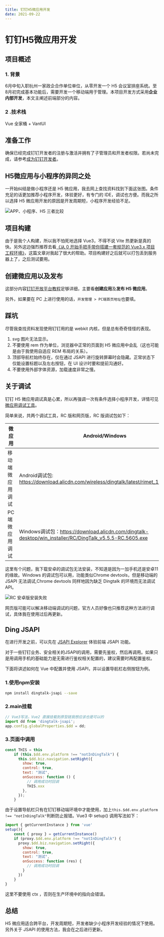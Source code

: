 ```yaml
---
title: 钉钉H5微应用开发
date: 2021-09-22
---
```

# 钉钉H5微应用开发

## 项目概述

### 1.  背景

6月中旬入职杭州一家政企合作单位单位，从零开发一个 H5 会议室排座系统。至8月初完成基本功能后，需要开发一个移动端用于管理。本项目开发方式采用**企业内部开发**，本文主阐述前端部分的内容。

### 2 .技术栈

Vue 全家桶 + VantUI

## 准备工作

确保已经完成钉钉开发者的注册与激活并拥有了子管理员和开发者权限。若尚未完成，请参考[成为钉钉开发者](https://developers.dingtalk.com/document/app/become-a-dingtalk-developer#topic-2024337)。

## H5微应用与小程序的异同之处

一开始纠结是做小程序还是 H5 微应用，我去网上查找资料找到下面这张图。条件充足的话更加推荐小程序开发，体验更好，有专门的 IDE，调试也方便。而我之所以选择 H5 微应用开发的原因是开发周期短，小程序开发经验不足。

![APP、小程序、H5 三者比较](https://raw.githubusercontent.com/ivestszheng/images-store/master/img/20210922150619.png)

## 项目构建

由于是我个人构建，所以我不怕死地选择 Vue3，不得不说 Vite 热更新是真的快。另外这边强烈推荐去看[《从 0 开始手把手带你搭建一套规范的 Vue3.x 项目工程环境》](https://juejin.cn/post/6951649464637636622)，这篇文章对我起了很大的帮助。项目构建好之后就可以打包丢到服务器上了，之后测试要用。

## 创建微应用以及发布

这部分内容[钉钉开放平台教程](https://developers.dingtalk.com/document/tutorial/develop-h5-micro-applications?spm=ding_open_doc.21783679.J_5712166950.3.3de54ce9E2WTeh)足够详细，主要看**创建应用**及**发布 H5 微应用**。

另外，如果要在 PC 上进行使用的话，`开发管理 > PC端首页地址`也要填。

## 踩坑

尽管我查找资料发现使用钉钉用的是 webkit 内核，但是总有奇奇怪怪的表现。

1. svg 图片无法显示。
2. 不要使用 rem 作为单位，浏览器中正常的页面到 H5 微应用中会乱（这也可能是由于我使用自适应 REM 布局的关系）。
3. 顶部导航栏始终存在，仅在通过 JSAPI 进行旋转屏幕时会隐藏。正常状态下仅能设置标题以及左右按钮，在 UI 设计时要和提前沟通好。
4. 不要使用外部字体资源，加载速度非常之慢。

## 关于调试

钉钉 H5 微应用调试真是心累，所以再强调一次有条件选择小程序开发，详情可见[微应用调试工具](https://developers.dingtalk.com/document/resourcedownload/h5-debug)。

简单来说，共两个调试工具，RC 版和网页版，RC 版调试包如下：

| 微应用           | Android/Windows                                              | iOS/Mac |
| ---------------- | ------------------------------------------------------------ | ------- |
| 移动端微应用调试 | Android调试包: <https://download.alicdn.com/wireless/dingtalk/latest/rimet_10006337.apk> | 暂无    |
| PC端微应用调试   | Windows调试包：<https://download.alicdn.com/dingtalk-desktop/win_installer/RC/DingTalk_v5.5.5-RC.5605.exe> | 暂无    |

这里有个问题，我下载安卓的调试包无法安装，不知道是因为一加手机还是安卓11的缘故。Windows 的调试包可以用，功能类似Chrome devtools，但是移动端的 JSAPI 无法调试,Chrome devtools 同样地因为缺乏 Dingtalk 的环境而无法调试 API。

![RC 安卓版安装失败](https://raw.githubusercontent.com/ivestszheng/images-store/master/img/20210922162432.jpg)

网页版可能可以解决移动端调试的问题，官方人员好像也只推荐这种方法进行调试，具体我在使用过后再更新。

## Ding JSAPI

在进行开发之前，可以先在 [JSAPI Explorer](https://open-dev.dingtalk.com/apiExplorer?spm=ding_open_doc.document.0.0.4f077391x9mSSu#/jsapi?api=biz.util.multiSelect) 体验前端 JSAPI 功能。

对于一些钉钉业务、安全相关的JSAPI的调用，需要先鉴权，然后再调用。如果只是用调用手机的基础能力是无需进行鉴权相关配置的，建议需要时再配置鉴权。

下面将讲述如何在 Vue 中配置并使用 JSAPI，并以设置导航栏右侧按钮为例。

### 1.使用npm安装

```bash
npm install dingtalk-jsapi --save
```

### 2.main挂载

```js
// Vue3写法，Vue2 直接挂载到原型链我想应该也是可以的
import dd from 'dingtalk-jsapi';
app.config.globalProperties.$dd = dd;
```

### 3.页面中调用

```js
const THIS = this
    if (this.$dd.env.platform !== "notInDingTalk") {
      this.$dd.biz.navigation.setRight({
        show: true,
        control: true,
        text: "测试",
        onSuccess: function () {
          // 调用成功时回调
          THIS.xxx
        },
      });
    }
```

由于设置导航栏只有在钉钉移动端环境中才能使用，加上`this.$dd.env.platform !== "notInDingTalk"`判断防止报错。Vue3 中 setup() 调用写法如下：

```js
import { getCurrentInstance } from 'vue'
setup(){
    const { proxy } = getCurrentInstance()
    if (proxy.$dd.env.platform !== "notInDingTalk") {
      proxy.$dd.biz.navigation.setRight({
        show: true,
        control: true,
        text: "测试",
        onSuccess: function (res) {
          // 调用成功时回调
        }
      })
    }
}
```

这里不要使用 ctx ，否则在生产环境中的指向会错误。

## 总结

H5 微应用适合跨平台，开发周期短，开发者缺少小程序开发经验的情况下使用。另外关于 JSAPI 的使用方法，我会在之后进行更新。
